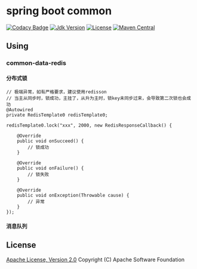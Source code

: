 # spring boot common

[![Codacy Badge](https://api.codacy.com/project/badge/Grade/bc80abd17a444f0ba0d94ec807e07843)](https://app.codacy.com/manual/zhouhailin/spring-boot-common?utm_source=github.com&utm_medium=referral&utm_content=zhouhailin/spring-boot-common&utm_campaign=Badge_Grade_Settings)
[![Jdk Version](https://img.shields.io/badge/JDK-1.8-green.svg)](https://img.shields.io/badge/JDK-1.8-green.svg)
[![License](https://img.shields.io/badge/license-Apache%202-4EB1BA.svg)](https://www.apache.org/licenses/LICENSE-2.0.html)
[![Maven Central](https://maven-badges.herokuapp.com/maven-central/link.thingscloud/spring-boot-common/badge.svg)](https://maven-badges.herokuapp.com/maven-central/link.thingscloud/spring-boot-common/)

## Using

### common-data-redis

#### 分布式锁

    // 极端异常，如有严格要求，建议使用redisson
    // 当主从同步时，锁成功，主挂了，从升为主时，锁key未同步过来，会导致第二次锁也会成功
    @Autowired
    private RedisTemplate0 redisTemplate0;
    
    redisTemplate0.lock("xxx", 2000, new RedisResponseCallback() {
       
        @Override
        public void onSucceed() {
            // 锁成功
        }

        @Override
        public void onFailure() {
            // 锁失败
        }

        @Override
        public void onException(Throwable cause) {
            // 异常
        }
    });
        
#### 消息队列

    

    
## License

[Apache License, Version 2.0](http://www.apache.org/licenses/LICENSE-2.0.html) Copyright (C) Apache Software Foundation
